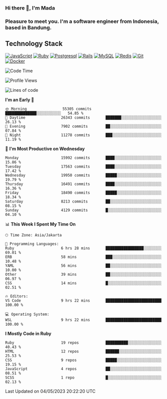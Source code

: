 ### Hi there 👋, I'm Mada
### Pleasure to meet you. I'm a software engineer from Indonesia, based in Bandung.

## Technology Stack

[![JavaScript](https://img.shields.io/badge/-JavaScript-%23F7DF1C?style=flat-square&logo=javascript&logoColor=000000&labelColor=%23F7DF1C&color=%23FFCE5A)](https://www.javascript.com/)
[![Ruby](https://img.shields.io/badge/Ruby-CC342D?style=flat-square&logo=ruby&logoColor=white)](https://www.ruby-lang.org/en/)
[![Postgresql](https://img.shields.io/badge/PostgreSQL-316192?style=flat-square&logo=postgresql&logoColor=ffffff)](https://www.postgresql.org/)
[![Rails](https://img.shields.io/badge/Ruby_on_Rails-CC0000?style=flat-square&logo=ruby-on-rails&logoColor=white)](https://rubyonrails.org/)
[![MySQL](https://img.shields.io/badge/-MySQL-4479A1?style=flat-square&logo=MySQL&logoColor=ffffff)](https://www.mysql.com/)
[![Redis](https://img.shields.io/badge/-Redis-DC382D?style=flat-square&logo=Redis&logoColor=ffffff)](https://redis.io/)
[![Git](https://img.shields.io/badge/-Git-%23F05032?style=flat-square&logo=git&logoColor=%23ffffff)](https://git-scm.com/)
[![Docker](https://img.shields.io/badge/-Docker-2496ED?style=flat-square&logo=docker&logoColor=ffffff)](https://www.docker.com/)
<!--
**madaarya/madaarya** is a ✨ _special_ ✨ repository because its `README.md` (this file) appears on your GitHub profile.

Here are some ideas to get you started:

- 🔭 I’m currently working on ...
- 🌱 I’m currently learning ...
- 👯 I’m looking to collaborate on ...
- 🤔 I’m looking for help with ...
- 💬 Ask me about ...
- 📫 How to reach me: ...
- 😄 Pronouns: ...
- ⚡ Fun fact: ...
-->
<!--START_SECTION:waka-->
![Code Time](http://img.shields.io/badge/Code%20Time-5%2C354%20hrs%2053%20mins-blue)

![Profile Views](http://img.shields.io/badge/Profile%20Views-0-blue)

![Lines of code](https://img.shields.io/badge/From%20Hello%20World%20I%27ve%20Written-38.4%20million%20lines%20of%20code-blue)

**I'm an Early 🐤** 

```text
🌞 Morning                55305 commits       ██████████████░░░░░░░░░░░   54.85 % 
🌆 Daytime                26343 commits       ███████░░░░░░░░░░░░░░░░░░   26.13 % 
🌃 Evening                7902 commits        ██░░░░░░░░░░░░░░░░░░░░░░░   07.84 % 
🌙 Night                  11278 commits       ███░░░░░░░░░░░░░░░░░░░░░░   11.19 % 
```
📅 **I'm Most Productive on Wednesday** 

```text
Monday                   15992 commits       ████░░░░░░░░░░░░░░░░░░░░░   15.86 % 
Tuesday                  17563 commits       ████░░░░░░░░░░░░░░░░░░░░░   17.42 % 
Wednesday                19950 commits       █████░░░░░░░░░░░░░░░░░░░░   19.79 % 
Thursday                 16491 commits       ████░░░░░░░░░░░░░░░░░░░░░   16.36 % 
Friday                   18490 commits       █████░░░░░░░░░░░░░░░░░░░░   18.34 % 
Saturday                 8213 commits        ██░░░░░░░░░░░░░░░░░░░░░░░   08.15 % 
Sunday                   4129 commits        █░░░░░░░░░░░░░░░░░░░░░░░░   04.10 % 
```


📊 **This Week I Spent My Time On** 

```text
🕑︎ Time Zone: Asia/Jakarta

💬 Programming Languages: 
Ruby                     6 hrs 28 mins       █████████████████░░░░░░░░   69.01 % 
ERB                      58 mins             ███░░░░░░░░░░░░░░░░░░░░░░   10.48 % 
YAML                     56 mins             ██░░░░░░░░░░░░░░░░░░░░░░░   10.00 % 
Other                    39 mins             ██░░░░░░░░░░░░░░░░░░░░░░░   06.97 % 
CSS                      14 mins             █░░░░░░░░░░░░░░░░░░░░░░░░   02.51 % 

🔥 Editors: 
VS Code                  9 hrs 22 mins       █████████████████████████   100.00 % 

💻 Operating System: 
WSL                      9 hrs 22 mins       █████████████████████████   100.00 % 
```

**I Mostly Code in Ruby** 

```text
Ruby                     19 repos            ██████████░░░░░░░░░░░░░░░   40.43 % 
HTML                     12 repos            ██████░░░░░░░░░░░░░░░░░░░   25.53 % 
CSS                      9 repos             █████░░░░░░░░░░░░░░░░░░░░   19.15 % 
JavaScript               4 repos             ██░░░░░░░░░░░░░░░░░░░░░░░   08.51 % 
SCSS                     1 repo              █░░░░░░░░░░░░░░░░░░░░░░░░   02.13 % 
```




 Last Updated on 04/05/2023 20:22:20 UTC
<!--END_SECTION:waka-->
